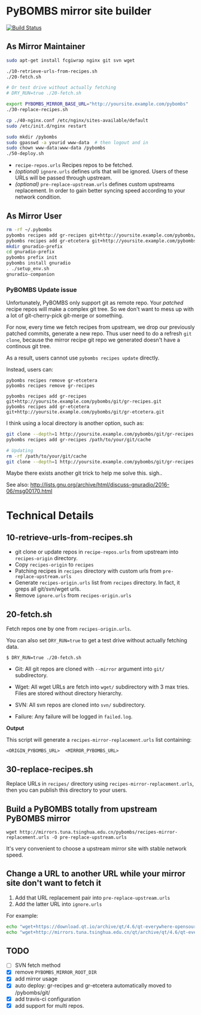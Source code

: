 # PyBOMBS mirror site builder

[![Build Status](https://travis-ci.org/scateu/pybombs-mirror.svg?branch=master)](https://travis-ci.org/scateu/pybombs-mirror)

## As Mirror Maintainer

```bash
sudo apt-get install fcgiwrap nginx git svn wget

./10-retrieve-urls-from-recipes.sh
./20-fetch.sh

# Or test drive without actually fetching
# DRY_RUN=true ./20-fetch.sh

export PYBOMBS_MIRROR_BASE_URL="http://yoursite.example.com/pybombs"
./30-replace-recipes.sh

cp ./40-nginx.conf /etc/nginx/sites-available/default
sudo /etc/init.d/nginx restart

sudo mkdir /pybombs
sudo gpasswd -a yourid www-data  # then logout and in
sudo chown www-data:www-data /pybombs
./50-deploy.sh
```

 - `recipe-repos.urls` Recipes repos to be fetched.
 - *(optional)* `ignore.urls` defines urls that will be ignored. Users of these URLs will be passed through upstream.
 - *(optional)* `pre-replace-upstream.urls` defines custom upstreams replacement. In order to gain better syncing speed according to your network condition.

## As Mirror User

```bash
rm -rf ~/.pybombs
pybombs recipes add gr-recipes git+http://yoursite.example.com/pybombs/git/gr-recipes.git 
pybombs recipes add gr-etcetera git+http://yoursite.example.com/pybombs/git/gr-etcetera.git 
mkdir gnuradio-prefix
cd gnuradio-prefix
pybombs prefix init
pybombs install gnuradio
. ./setup_env.sh
gnuradio-companion
```
### PyBOMBS Update issue

Unfortunately, PyBOMBS only support git as remote repo. Your *patched* recipe repos will make a complex git tree. So we don't want to mess up with a lot of git-cherry-pick git-merge or something.

For now, every time we fetch recipes from upstream, we drop our previously patched commits, generate a new repo. Thus user need to do a refresh `git clone`, because the mirror recipe git repo we generated doesn't have a continous git tree.

As a result, users cannot use `pybombs recipes update` directly.

Instead, users can:

```
pybombs recipes remove gr-etcetera
pybombs recipes remove gr-recipes

pybombs recipes add gr-recipes git+http://yoursite.example.com/pybombs/git/gr-recipes.git 
pybombs recipes add gr-etcetera git+http://yoursite.example.com/pybombs/git/gr-etcetera.git 
```

I think using a local directory is another option, such as:

```bash
git clone --depth=1 http://yoursite.example.com/pybombs/git/gr-recipes.git /path/to/your/git/cache
pybombs recipes add gr-recipes /path/to/your/git/cache

# Updating
rm -rf /path/to/your/git/cache
git clone --depth=1 http://yoursite.example.com/pybombs/git/gr-recipes.git /path/to/your/git/cache
```

Maybe there exists another git trick to help me solve this. sigh..

See also: <http://lists.gnu.org/archive/html/discuss-gnuradio/2016-06/msg00170.html>

# Technical Details

## 10-retrieve-urls-from-recipes.sh

 - git clone or update repos in `recipe-repos.urls` from upstream into `recipes-origin` directory.
 - Copy `recipes-origin` to `recipes`
 - Patching recipes in `recipes` directory with custom urls from `pre-replace-upstream.urls`
 - Generate `recipes-origin.urls` list from `recipes` directory. In fact, it greps all git/svn/wget urls.
 - Remove `ignore.urls` from `recipes-origin.urls`

## 20-fetch.sh

 Fetch repos one by one from `recipes-origin.urls`.

 You can also set `DRY_RUN=true` to get a test drive without actually fetching data.

```
$ DRY_RUN=true ./20-fetch.sh
```

 - Git: All git repos are cloned with `--mirror` argument into `git/` subdirectory.
 - Wget: All wget URLs are fetch into `wget/` subdirectory with 3 max tries. Files are stored without directory hierarchy.
 - SVN: All svn repos are cloned into `svn/` subdirectory.

 - Failure: Any failure will be logged in `failed.log`.

**Output**

 This script will generate a `recipes-mirror-replacement.urls` list containing:

    <ORIGIN_PYBOMBS_URL>  <MIRROR_PYBOMBS_URL>

## 30-replace-recipes.sh

 Replace URLs in `recipes/` directory using `recipes-mirror-replacement.urls`, then you can publish this directory to your users.


## Build a PyBOMBS totally from upstream PyBOMBS mirror

```
wget http://mirrors.tuna.tsinghua.edu.cn/pybombs/recipes-mirror-replacement.urls -O pre-replace-upstream.urls
```

It's very convenient to choose a upstream mirror site with stable network speed.

## Change a URL to another URL while your mirror site don't want to fetch it

1. Add that URL replacement pair into `pre-replace-upstream.urls`
2. Add the latter URL into `ignore.urls`

For example:

```bash
echo "wget+https://download.qt.io/archive/qt/4.6/qt-everywhere-opensource-src-4.6.2.tar.gz  wget+http://mirrors.tuna.tsinghua.edu.cn/qt/archive/qt/4.6/qt-everywhere-opensource-src-4.6.2.tar.gz" >> pre-replace-upstream.urls
echo "wget+http://mirrors.tuna.tsinghua.edu.cn/qt/archive/qt/4.6/qt-everywhere-opensource-src-4.6.2.tar.gz" >> ignore.urls
```

## TODO

 - [ ] SVN fetch method
 - [X] remove `PYBOMBS_MIRROR_ROOT_DIR`
 - [X] add mirror usage
 - [X] auto deploy: gr-recipes and gr-etcetera automatically moved to /pybombs/git/
 - [X] add travis-ci configuration
 - [X] add support for multi repos.
